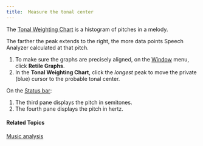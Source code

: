 ```yaml
---
title:  Measure the tonal center
---
```


The [Tonal Weighting Chart](tonal-weighting-chart) is a histogram of pitches in a melody.

The farther the peak extends to the right, the more data points Speech Analyzer calculated at that pitch.

1. To make sure the graphs are precisely aligned, on the [Window](../../../window) menu, click **Retile Graphs**.
1. In the **Tonal Weighting Chart**, click the *longest* peak to move the private (blue) cursor to the probable tonal center.

On the [Status bar](../../../tools/status-bar):

1. The third pane displays the pitch in semitones.
1. The fourth pane displays the pitch in hertz.

#### **Related Topics**
[Music analysis](analysis)
